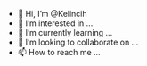 - 👋 Hi, I’m @Kelincih
- 👀 I’m interested in ...
- 🌱 I’m currently learning ...
- 💞️ I’m looking to collaborate on ...
- 📫 How to reach me ...

<!---
Kelincih/Kelincih is a ✨ special ✨ repository because its `README.md` (this file) appears on your GitHub profile.
You can click the Preview link to take a look at your changes.
--->
